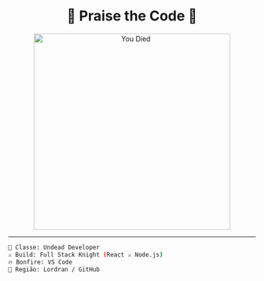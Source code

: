 <h1 align="center">🖤 Praise the Code 🖤</h1>

<p align="center">
  <img src="https://media.tenor.com/5nQ-P_F6hzIAAAAC/you-died-dark-souls.gif" alt="You Died" width="400" />
</p>

---

```bash
👤 Classe: Undead Developer
⚔️ Build: Full Stack Knight (React ⚔️ Node.js)
🔥 Bonfire: VS Code
📍 Região: Lordran / GitHub

